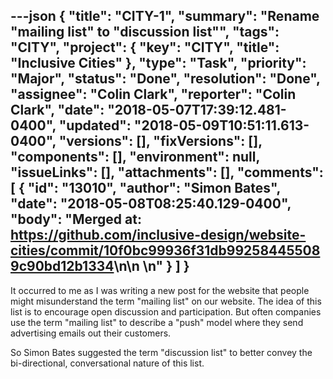 ---json
{
  "title": "CITY-1",
  "summary": "Rename \"mailing list\" to \"discussion list\"",
  "tags": "CITY",
  "project": {
    "key": "CITY",
    "title": "Inclusive Cities"
  },
  "type": "Task",
  "priority": "Major",
  "status": "Done",
  "resolution": "Done",
  "assignee": "Colin Clark",
  "reporter": "Colin Clark",
  "date": "2018-05-07T17:39:12.481-0400",
  "updated": "2018-05-09T10:51:11.613-0400",
  "versions": [],
  "fixVersions": [],
  "components": [],
  "environment": null,
  "issueLinks": [],
  "attachments": [],
  "comments": [
    {
      "id": "13010",
      "author": "Simon Bates",
      "date": "2018-05-08T08:25:40.129-0400",
      "body": "Merged at: <https://github.com/inclusive-design/website-cities/commit/10f0bc99936f31db992584455089c90bd12b1334>\n\n \n"
    }
  ]
}
---
It occurred to me as I was writing a new post for the website that people might misunderstand the term "mailing list" on our website. The idea of this list is to encourage open discussion and participation. But often companies use the term "mailing list" to describe a "push" model where they send advertising emails out their customers.

So Simon Bates suggested the term "discussion list" to better convey the bi-directional, conversational nature of this list.

        